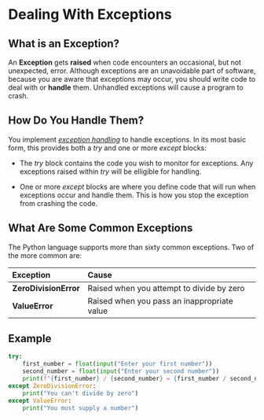 # Dealing With Exceptions

## What is an Exception?

An **Exception** gets **raised** when code encounters an occasional,
but not unexpected, error. Although exceptions are an unavoidable
part of software, because you are aware that exceptions may occur,
you should write code to deal with or **handle** them.
Unhandled exceptions will cause a program to crash.

## How Do You Handle Them?

You implement [*exception handling*](https://realpython.com/python-exceptions/)
to handle exceptions. In its most basic form, this provides both a *try*
and one or more *except* blocks:

* The *try* block contains the code you wish to monitor for exceptions.
Any exceptions raised within *try* will be elligible for handling.

* One or more *except* blocks are where you define code that will run
when exceptions occur and handle them.
This is how you stop the exception from crashing the code.

## What Are Some Common Exceptions

The Python language supports more than sixty common exceptions.
Two of the more common are:


| Exception | Cause |
|:- |:- |
| **ZeroDivisionError** | Raised when you attempt to divide by zero |
| **ValueError** | Raised when you pass an inappropriate value |

## Example

```python
try:
    first_number = float(input("Enter your first number"))
    second_number = float(input("Enter your second number"))
    print(f"{first_number} / {second_number} = {first_number / second_number}")
except ZeroDivisionError:
    print("You can't divide by zero")
except ValueError:
    print("You must supply a number")
```
